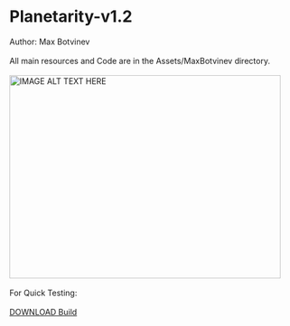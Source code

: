 # Planetarity-v1.2
Author: Max Botvinev
<br>
<br>
All main resources and Code are in the Assets/MaxBotvinev directory.
<br>
<br>
<a href="http://www.youtube.com/watch?feature=player_embedded&v=KUx5P-5hJ3M
" target="_blank"><img src="http://img.youtube.com/vi/KUx5P-5hJ3M/0.jpg" 
alt="IMAGE ALT TEXT HERE" width="480" height="360" /></a>
<br>
<br>
For Quick Testing:
<br>
<br>
<a href="https://1drv.ms/u/s!AikO4IYmaAUkpgI0_fz2MwYKQxE4" download>DOWNLOAD Build</a>
